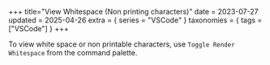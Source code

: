 +++
title="View Whitespace (Non printing characters)"
date = 2023-07-27
updated = 2025-04-26
extra = { series = "VSCode" }
taxonomies = { tags = ["VSCode"] }
+++

To view white space or non printable characters, use `Toggle Render Whitespace` from the command palette.
